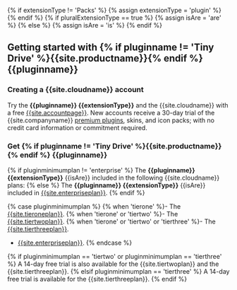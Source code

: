 {% if extensionType != 'Packs' %}
{% assign extensionType = 'plugin' %}
{% endif %}
{% if pluralExtensionType == true %}
{% assign isAre = 'are' %}
{% else %}
{% assign isAre = 'is' %}
{% endif %}
## Getting started with {% if pluginname != 'Tiny Drive' %}{{site.productname}}{% endif %} {{pluginname}}

### Creating a {{site.cloudname}} account

Try the **{{pluginname}} {{extensionType}}** and the {{site.cloudname}} with a free [{{site.accountpage}}]({{site.accountsignup}}/). New accounts receive a 30-day trial of the {{site.companyname}} [premium plugins]({{site.plugindirectory}}), skins, and icon packs; with no credit card information or commitment required.

### Get {% if pluginname != 'Tiny Drive' %}{{site.productname}}{% endif %} {{pluginname}}

{% if pluginminimumplan != 'enterprise' %}
The **{{pluginname}} {{extensionType}}** {{isAre}} included in the following {{site.cloudname}} plans:
{% else %}
The **{{pluginname}} {{extensionType}}** {{isAre}} included in [{{site.enterpriseplan}}]({{site.pricingpage}}/).
{% endif %}

{% case pluginminimumplan %}
{% when 'tierone' %}- The [{{site.tieroneplan}}]({{site.pricingpage}}/).
{% when 'tierone' or 'tiertwo' %}- The [{{site.tiertwoplan}}]({{site.pricingpage}}/).
{% when 'tierone' or 'tiertwo' or 'tierthree' %}- The [{{site.tierthreeplan}}]({{site.pricingpage}}/).
- [{{site.enterpriseplan}}]({{site.pricingpage}}/).
{% endcase %}

{% if pluginminimumplan == 'tiertwo' or pluginminimumplan == 'tierthree' %}
A 14-day free trial is also available for the {{site.tiertwoplan}} and the {{site.tierthreeplan}}.
{% elsif pluginminimumplan == 'tierthree' %}
A 14-day free trial is available for the {{site.tierthreeplan}}.
{% endif %}
